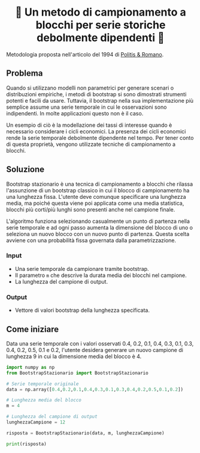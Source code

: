 <h1 align="center" style="border-botom: none">
  <b>
    🐍 Un metodo di campionamento a blocchi per serie storiche debolmente dipendenti 🐍     
  </b>
</h1>

Metodologia proposta nell'articolo del 1994 di [Politis & Romano](https://www.researchgate.net/publication/254287565_The_Stationary_Bootstrap).

## Problema
Quando si utilizzano modelli non parametrici per generare scenari o distribuzioni empiriche, i metodi di bootstrap si sono dimostrati strumenti potenti e facili da usare. Tuttavia, il bootstrap nella sua implementazione più semplice assume una serie temporale in cui le osservazioni sono indipendenti. In molte applicazioni questo non è il caso.

Un esempio di ciò è la modellazione dei tassi di interesse quando è necessario considerare i cicli economici. La presenza dei cicli economici rende la serie temporale debolmente dipendente nel tempo. Per tener conto di questa proprietà, vengono utilizzate tecniche di campionamento a blocchi.

## Soluzione

Bootstrap stazionario è una tecnica di campionamento a blocchi che rilassa l'assunzione di un bootstrap classico in cui il blocco di campionamento ha una lunghezza fissa. L'utente deve comunque specificare una lunghezza media, ma poiché questa viene poi applicata come una media statistica, blocchi più corti/più lunghi sono presenti anche nel campione finale.

L'algoritmo funziona selezionando casualmente un punto di partenza nella serie temporale e ad ogni passo aumenta la dimensione del blocco di uno o seleziona un nuovo blocco con un nuovo punto di partenza. Questa scelta avviene con una probabilità fissa governata dalla parametrizzazione.

### Input
 - Una serie temporale da campionare tramite bootstrap.
 - Il parametro `m` che descrive la durata media dei blocchi nel campione.
 - La lunghezza del campione di output.
 
 ### Output
  - Vettore di valori bootstrap della lunghezza specificata.

## Come iniziare
Data una serie temporale con i valori osservati 0.4, 0.2, 0.1, 0.4, 0.3, 0.1, 0.3, 0.4, 0.2, 0.5, 0.1 e 0.2, l'utente desidera generare un nuovo campione di lunghezza 9 in cui la dimensione media del blocco è 4.


```python
import numpy as np
from BootstrapStazionario import BootstrapStazionario

# Serie temporale originale
data = np.array([0.4,0.2,0.1,0.4,0.3,0.1,0.3,0.4,0.2,0.5,0.1,0.2])

# Lunghezza media del blocco
m = 4

# Lunghezza del campione di output
lunghezzaCampione = 12

risposta = BootstrapStazionario(data, m, lunghezzaCampione)

print(risposta)
```
